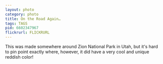 ```yaml
---
layout: photo
category: photo
title: On the Road Again…
tags: TAGS
pid: 6602347967
flickrurl: FLICKRURL
---
```


This was made somewhere around Zion National Park in Utah, but it's hard to pin point exactly where, however, it did have a very cool and unique reddish color!
